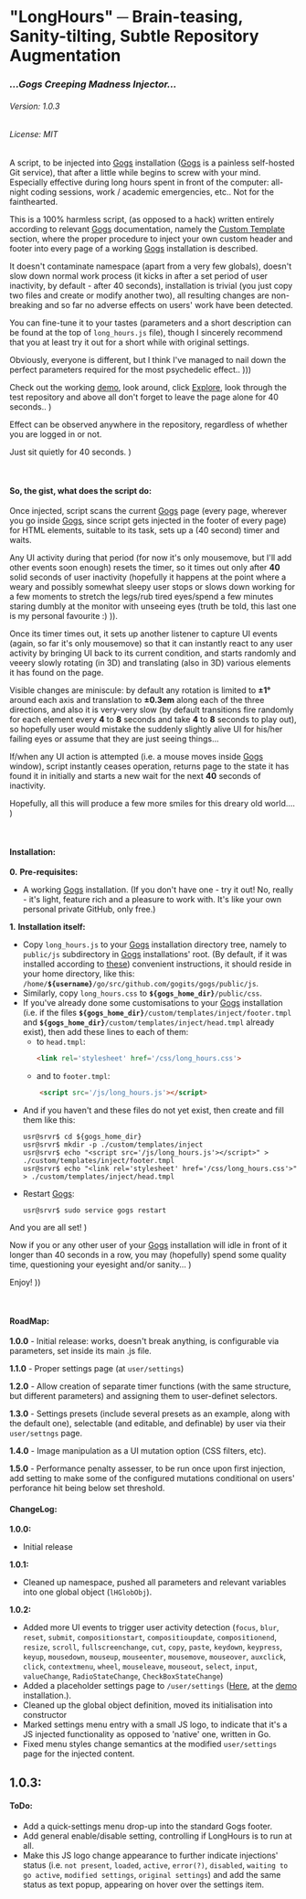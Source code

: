 # "LongHours" ─ Brain-teasing, Sanity-tilting, Subtle Repository Augmentation
### *...Gogs Creeping Madness Injector...*
###### Version: 1.0.3
###### License: MIT
A script, to be injected into [Gogs](https://github.com/gogits/gogs) installation ([Gogs](https://github.com/gogits/gogs) is a painless self-hosted Git service), that after a little while begins to screw with your mind. Especially effective during long hours spent in front of the computer: all-night coding sessions, work / academic emergencies, etc.. Not for the fainthearted.

This is a 100% harmless script, (as opposed to a hack) written entirely according to relevant [Gogs](https://github.com/gogits/gogs) documentation, namely the [Custom Template](https://gogs.io/docs/features/custome_template) section, where the proper procedure to inject your own custom header and footer into every page of a working [Gogs](https://github.com/gogits/gogs) installation is described.

It doesn't contaminate namespace (apart from a very few globals), doesn't slow down normal work process (it kicks in after a set period of user inactivity, by default - after 40 seconds), installation is trivial (you just copy two files and create or modify another two), all resulting changes are non-breaking and so far no adverse effects on users' work have been detected.

You can fine-tune it to your tastes (parameters and a short description can be found at the top of ```long_hours.js``` file), though I sincerely recommend that you at least try it out for a short while with original settings. 

Obviously, everyone is different, but I think I've managed to nail down the perfect parameters required for the most psychedelic effect.. )))

Check out the working [demo](https://testbed2.cloud.tilaa.com:7443), look around, click [Explore](https://testbed2.cloud.tilaa.com:7443/explore/repos), look through the test repository and above all don't forget to leave the page alone for 40 seconds.. ) 

Effect can be observed anywhere in the repository, regardless of whether you are logged in or not.

Just sit quietly for 40 seconds. )

<br>

#### So, the gist, what does the script do:

Once injected, script scans the current [Gogs](https://github.com/gogits/gogs) page (every page, wherever you go inside [Gogs](https://github.com/gogits/gogs), since script gets injected in the footer of every page) for HTML elements, suitable to its task, sets up a (40 second) timer and waits.

Any UI activity during that period (for now it's only mousemove, but I'll add other events soon enough) resets the timer, so it times out only after **40** solid seconds of user inactivity (hopefully it happens at the point where a weary and possibly somewhat sleepy user stops or slows down working for a few moments to stretch the legs/rub tired eyes/spend a few minutes staring dumbly at the monitor with unseeing eyes (truth be told, this last one is my personal favourite :) )).

Once its timer times out, it sets up another listener to capture UI events (again, so far it's only mousemove) so that it can instantly react to any user activity by bringing UI back to its current condition, and starts randomly and veeery slowly rotating (in 3D) and translating (also in 3D) various elements it has found on the page.

Visible changes are miniscule: by default any rotation is limited to **&#x00B1;1°** around each axis and translation to **&#x00B1;0.3em** along each of the three directions, and also it is very-very slow (by default transitions fire randomly for each element every **4** to **8** seconds and take **4** to **8** seconds to play out), so hopefully user would mistake the suddenly slightly alive UI for his/her failing eyes or assume that they are just seeing things... 

If/when any UI action is attempted (i.e. a mouse moves inside [Gogs](https://github.com/gogits/gogs) window), script instantly ceases operation, returns page to the state it has found it in initially and starts a new wait for the next **40** seconds of inactivity.

Hopefully, all this will produce a few more smiles for this dreary old world.... )

<br>

#### Installation:

**0.** **Pre-requisites:**
 - A working [Gogs](https://github.com/gogits/gogs) installation. (If you don't have one - try it out! No, really - it's light, feature rich and a pleasure to work with. It's like your own personal private GitHub, only free.)

**1.** **Installation itself:**

<ul>
 <li>Copy <code>long_hours.js</code> to your <a href='https://github.com/gogits/gogs'>Gogs</a> installation directory tree, namely to <code>public/js</code> subdirectory in <a href='https://github.com/gogits/gogs'>Gogs</a> installations' root. (By default, if it was installed according to <a href='https://www.howtoforge.com/tutorial/how-to-install-gogs-go-git-service-on-ubuntu-1604'>these</a>) convenient instructions, it should reside in your home directory, like this: <code>/home/<b>${username}</b>/go/src/github.com/gogits/gogs/public/js</code>.</li>
<li>Similarly, copy <code>long_hours.css</code> to <code><b>${gogs_home_dir}</b>/public/css</code>.</li>
<li>If you've already done some customisations to your <a href='https://github.com/gogits/gogs'>Gogs</a> installation (i.e. if the files <code><b>${gogs_home_dir}</b>/custom/templates/inject/footer.tmpl</code> and <code><b>${gogs_home_dir}</b>/custom/templates/inject/head.tmpl</code> already exist), then add these lines to each of them:
<ul>
<li>to <code>head.tmpl</code>:

```html
<link rel='stylesheet' href='/css/long_hours.css'>
```
 </li>

 <li>and to <code>footer.tmpl</code>:</li>
</ul>

```html
    <script src='/js/long_hours.js'></script>
```

</li>

 <li>And if you haven't and these files do not yet exist, then create and fill them like this:

```console
usr@srvr$ cd ${gogs_home_dir}
usr@srvr$ mkdir -p ./custom/templates/inject
usr@srvr$ echo "<script src='/js/long_hours.js'></script>" > ./custom/templates/inject/footer.tmpl
usr@srvr$ echo "<link rel='stylesheet' href='/css/long_hours.css'>" > ./custom/templates/inject/head.tmpl
```
 </li>
 <li>Restart <a href='https://github.com/gogits/gogs'>Gogs</a>:

```console
usr@srvr$ sudo service gogs restart
```
</li></ul>

And you are all set! ) 

Now if you or any other user of your [Gogs](https://github.com/gogits/gogs) installation will idle in front of it longer than 40 seconds in a row, you may (hopefully) spend some quality time, questioning your eyesight and/or sanity... )

Enjoy! ))

<br>

#### RoadMap:
**1.0.0** - Initial release: works, doesn't break anything, is configurable via parameters, set inside its main .js file.

**1.1.0** - Proper settings page (at ```user/settings```)

**1.2.0** - Allow creation of separate timer functions (with the same structure, but different parameters) and assigning them to user-definet selectors.

**1.3.0** - Settings presets (include several presets as an example, along with the default one), selectable (and editable, and definable) by user via their ```user/settngs``` page.

**1.4.0** - Image manipulation as a UI mutation option (CSS filters, etc).

**1.5.0** - Performance penalty assesser, to be run once upon first injection, add setting to make some of the configured mutations conditional on users' perforance hit being below set threshold.

#### ChangeLog:
**1.0.0:**
- Initial release

**1.0.1:**
- Cleaned up namespace, pushed all parameters and relevant variables into one global object (```lHGlobObj```).

**1.0.2:**
- Added more UI events to trigger user activity detection (```focus```, ```blur```, ```reset```, ```submit```, ```compositionstart```, ```compositioupdate```, ```compositionend```, ```resize```, ```scroll```, ```fullscreenchange```, ```cut```, ```copy```, ```paste```, ```keydown```, ```keypress```, ```keyup```, ```mousedown```, ```mouseup```, ```mouseenter```, ```mousemove```, ```mouseover```, ```auxclick```, ```click```, ```contextmenu```, ```wheel```, ```mouseleave```, ```mouseout```, ```select```, ```input```, ```valueChange```, ```RadioStateChange```, ```CheckBoxStateChange```)
- Added a placeholder settings page to ```/user/settings``` ([Here](https://testbed2.cloud.tilaa.com:7443/user/settings), at the [demo](https://testbed2.cloud.tilaa.com:7443) installation.).
- Cleaned up the global object definition, moved its initialisation into constructor
- Marked settings menu entry with a small JS logo, to indicate that it's a JS injected functionality as opposed to 'native' one, written in Go.
- Fixed menu styles change semantics at the modified ```user/settings``` page for the injected content.

**1.0.3:**
- 

#### ToDo:
- Add a quick-settings menu drop-up into the standard Gogs footer.
- Add general enable/disable setting, controlling if LongHours is to run at all.
- Make this JS logo change appearance to further indicate injections' status (i.e. ```not present```, ```loaded```, ```active```, ```error(?)```, ```disabled```, ```waiting to go active```, ```modified settings```, ```original settings```) and add the same status as text popup, appearing on hover over the settings item.
